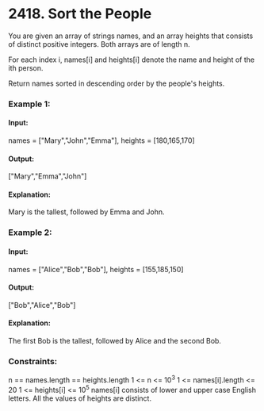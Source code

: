 # 2418. Sort the People
You are given an array of strings names, and an array heights that consists of distinct positive integers. Both arrays are of length n.

For each index i, names[i] and heights[i] denote the name and height of the ith person.

Return names sorted in descending order by the people's heights.

### Example 1:
#### Input:
names = ["Mary","John","Emma"], heights = [180,165,170]
#### Output:
["Mary","Emma","John"]
#### Explanation:
Mary is the tallest, followed by Emma and John.

### Example 2:
#### Input: 
names = ["Alice","Bob","Bob"], heights = [155,185,150]
#### Output:
["Bob","Alice","Bob"]
#### Explanation:
The first Bob is the tallest, followed by Alice and the second Bob.
 
### Constraints:
n == names.length == heights.length
1 <= n <= $`10^3`$
1 <= names[i].length <= 20
1 <= heights[i] <= $`10^5`$
names[i] consists of lower and upper case English letters.
All the values of heights are distinct.

